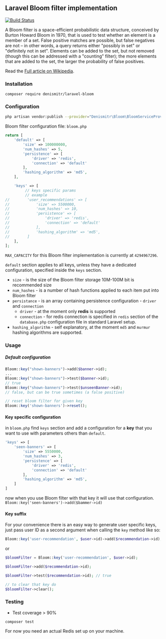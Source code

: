 ## Laravel Bloom filter implementation
[![Build Status](https://travis-ci.org/denismitr/laravel-bloom.svg?branch=master)](https://travis-ci.org/denismitr/laravel-bloom.svg?branch=master)

A Bloom filter is a space-efficient probabilistic data structure, 
conceived by Burton Howard Bloom in 1970, 
that is used to test whether an element is a member of a set. 
False positive matches are possible, but false negatives are not – in other words, 
a query returns either "possibly in set" or "definitely not in set". 
Elements can be added to the set, 
but not removed (though this can be addressed with a "counting" filter); 
the more elements that are added to the set, the larger the probability of false positives. 

Read the [Full article on Wikipedia](https://en.wikipedia.org/wiki/Bloom_filter).

### Installation
`composer require denismitr/laravel-bloom`

### Configuration

```bash
php artisan vendor:publish --provider="Denismitr\Bloom\BloomServiceProvider" --tag="config"
```

Bloom filter configuration file: `bloom.php`

```php
return [
    'default' => [
        'size' => 100000000,
        'num_hashes' => 5,
        'persistence' => [
            'driver' => 'redis',
            'connection' => 'default'
        ],
        'hashing_algorithm' => 'md5',
    ],

    'keys' => [
         // keys specific params
         // example
//        'user_recommendations' => [
//            'size' => 5500000,
//            'num_hashes' => 10,
//            'persistence' => [
//                'driver' => 'redis',
//                'connection' => 'default'
//            ],
//            'hashing_algorithm' => 'md5',
//        ]
    ],
];
```

`MAX_CAPACITY` for this Bloom filter implementation is currently at `4294967296`. 

`default` section applies to all keys, unless they have a dedicated configuration,
specified inside the `keys` section.

- `size` - is the size of the Bloom filter storage 10M-100M bit is recommended size
- `num_hashes` - is a number of hash functions applied to each item put into Bloom filter
- `persistance` - is an array containing persistence configuration - `driver` and `connection`
    - `driver` - at the moment only **redis** is supported
    - `connection` - for redis connection is specified in `redis` section of the `database.php` configuration file in standard Laravel setup.
- `hashing_algorithm` - self explanatory, at the moment `md5` and `murmur` hashing algorithms are supported. 


### Usage

##### Default configuration

```php
Bloom::key("shown-banners")->add($banner->id);
...
Bloom::key("shown-banners")->test($banner->id);
// true
Bloom::key("shown-banners")->test($unseenBanner->id);
// false, but can be true sometimes (a false positive)

// reset bloom filter for given key
Bloom::key('shown-banners')->reset();
```

#### Key specific configuration

in `bloom.php` find `keys` section and add a configuration for a **key** that you want
to use with parameters others than `default`.

```php
'keys' => [
    'seen-banners' => [
        'size' => 5550000,
        'num_hashes' => 3,
        'persistence' => [
            'driver' => 'redis',
            'connection' => 'default'
        ],
        'hashing_algorithm' => 'md5',
    ]    
]
```

now when you use Bloom filter with that key it will use that configuration. 
`Bloom::key('seen-banners')->add($bammer->id)`

#### Key suffix
For your convenience there is an easy way to generate user specific keys, just pass 
user ID as a second argument when calling the `key` method like so:
```php
Bloom::key('user-recommendation', $user->id)->add($recommendation->id);
```

or

```php
$bloomFilter = Bloom::key('user-recommendation', $user->id);

$bloomFilter->add($recommendation->id);

$bloomFilter->test($recommendation->id); // true

// to clear that key do
$bloomFilter->clear();
```

### Testing

- Test coverage > 90%

`composer test`

For now you need an actual Redis set up on your machine.